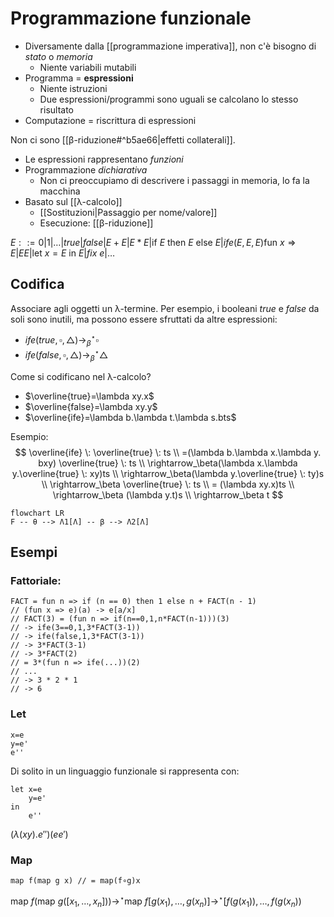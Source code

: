 # Programmazione funzionale

- Diversamente dalla [[programmazione imperativa]], non c'è bisogno di *stato* o *memoria*
	- Niente variabili mutabili
- Programma = **espressioni**
	- Niente istruzioni
	- Due espressioni/programmi sono uguali se calcolano lo stesso risultato
- Computazione = riscrittura di espressioni

Non ci sono [[β-riduzione#^b5ae66|effetti collaterali]].

- Le espressioni rappresentano *funzioni*
- Programmazione *dichiarativa*
	- Non ci preoccupiamo di descrivere i passaggi in memoria, lo fa la macchina
- Basato sul [[λ-calcolo]]
	- [[Sostituzioni|Passaggio per nome/valore]]
	- Esecuzione: [[β-riduzione]]

$E::=0|1|…|true|false|E+E|E*E|\text{if } E \text{ then } E \text{ else }E|ife(E,E,E)\text{fun } x \Rightarrow E| EE|\text{let } x=E \text{ in }E|fix \: e|…$

## Codifica

Associare agli oggetti un λ-termine. Per esempio, i booleani $true$ e $false$ da soli sono inutili, ma possono essere sfruttati da altre espressioni:
- $ife(true,\square,\triangle)\rightarrow_\beta^\star\square$
- $ife(false,\square,\triangle)\rightarrow_\beta^\star\triangle$

Come si codificano nel λ-calcolo?
- $\overline{true}=\lambda xy.x$
- $\overline{false}=\lambda xy.y$
- $\overline{ife}=\lambda b.\lambda t.\lambda s.bts$

Esempio:
$$
\overline{ife} \: \overline{true} \: ts \\
=(\lambda b.\lambda x.\lambda y. bxy) \overline{true} \: ts \\
\rightarrow_\beta(\lambda x.\lambda y.\overline{true} \: xy)ts \\
\rightarrow_\beta(\lambda y.\overline{true} \: ty)s \\
\rightarrow_\beta \overline{true} \: ts \\
= (\lambda xy.x)ts \\
\rightarrow_\beta (\lambda y.t)s \\
\rightarrow_\beta t
$$

```mermaid
flowchart LR
F -- θ --> Λ1[Λ] -- β --> Λ2[Λ]
```

## Esempi

### Fattoriale:

```
FACT = fun n => if (n == 0) then 1 else n + FACT(n - 1)
// (fun x => e)(a) -> e[a/x]
// FACT(3) = (fun n => if(n==0,1,n*FACT(n-1)))(3)
// -> ife(3==0,1,3*FACT(3-1))
// -> ife(false,1,3*FACT(3-1))
// -> 3*FACT(3-1)
// -> 3*FACT(2)
// = 3*(fun n => ife(...))(2)
// ...
// -> 3 * 2 * 1
// -> 6
```

### Let

```
x=e
y=e'
e''
```

Di solito in un linguaggio funzionale si rappresenta con:

```
let x=e
    y=e'
in
    e''
```

$(\lambda(xy).e'')(ee')$

### Map

```
map f(map g x) // = map(f∘g)x
```

$\text{map } f(\text{map } g([x_1,…,x_n])) \rightarrow^\star \text{map } f [g(x_1),…,g(x_n)] \rightarrow^\star [f(g(x_1)),…,f(g(x_n))$
